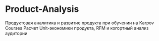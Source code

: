 # Product-Analysis
Продуктовая аналитика и развитие продукта при обучении на Karpov Courses
Расчет Unit-экономики продукта, RFM и когортный анализ аудитории
